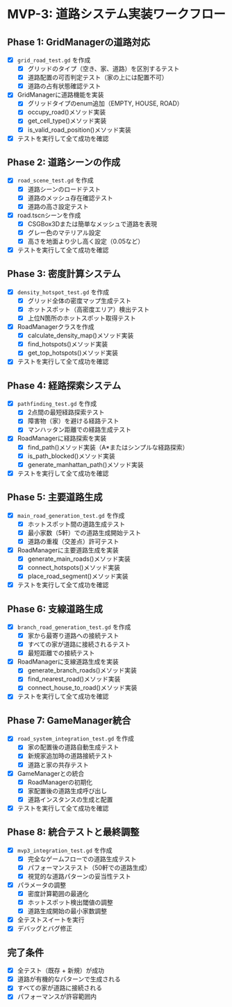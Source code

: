 # MVP-3: 道路システム実装ワークフロー

## Phase 1: GridManagerの道路対応
- [x] `grid_road_test.gd` を作成
  - [x] グリッドのタイプ（空き、家、道路）を区別するテスト
  - [x] 道路配置の可否判定テスト（家の上には配置不可）
  - [x] 道路の占有状態確認テスト
- [x] GridManagerに道路機能を実装
  - [x] グリッドタイプのenum追加（EMPTY, HOUSE, ROAD）
  - [x] occupy_road()メソッド実装
  - [x] get_cell_type()メソッド実装
  - [x] is_valid_road_position()メソッド実装
- [x] テストを実行して全て成功を確認

## Phase 2: 道路シーンの作成
- [x] `road_scene_test.gd` を作成
  - [x] 道路シーンのロードテスト
  - [x] 道路のメッシュ存在確認テスト
  - [x] 道路の高さ設定テスト
- [x] road.tscnシーンを作成
  - [x] CSGBox3Dまたは簡単なメッシュで道路を表現
  - [x] グレー色のマテリアル設定
  - [x] 高さを地面より少し高く設定（0.05など）
- [x] テストを実行して全て成功を確認

## Phase 3: 密度計算システム
- [x] `density_hotspot_test.gd` を作成
  - [x] グリッド全体の密度マップ生成テスト
  - [x] ホットスポット（高密度エリア）検出テスト
  - [x] 上位N箇所のホットスポット取得テスト
- [x] RoadManagerクラスを作成
  - [x] calculate_density_map()メソッド実装
  - [x] find_hotspots()メソッド実装
  - [x] get_top_hotspots()メソッド実装
- [x] テストを実行して全て成功を確認

## Phase 4: 経路探索システム
- [x] `pathfinding_test.gd` を作成
  - [x] 2点間の最短経路探索テスト
  - [x] 障害物（家）を避ける経路テスト
  - [x] マンハッタン距離での経路生成テスト
- [x] RoadManagerに経路探索を実装
  - [x] find_path()メソッド実装（A*またはシンプルな経路探索）
  - [x] is_path_blocked()メソッド実装
  - [x] generate_manhattan_path()メソッド実装
- [x] テストを実行して全て成功を確認

## Phase 5: 主要道路生成
- [x] `main_road_generation_test.gd` を作成
  - [x] ホットスポット間の道路生成テスト
  - [x] 最小家数（5軒）での道路生成開始テスト
  - [x] 道路の重複（交差点）許可テスト
- [x] RoadManagerに主要道路生成を実装
  - [x] generate_main_roads()メソッド実装
  - [x] connect_hotspots()メソッド実装
  - [x] place_road_segment()メソッド実装
- [x] テストを実行して全て成功を確認

## Phase 6: 支線道路生成
- [x] `branch_road_generation_test.gd` を作成
  - [x] 家から最寄り道路への接続テスト
  - [x] すべての家が道路に接続されるテスト
  - [x] 最短距離での接続テスト
- [x] RoadManagerに支線道路生成を実装
  - [x] generate_branch_roads()メソッド実装
  - [x] find_nearest_road()メソッド実装
  - [x] connect_house_to_road()メソッド実装
- [x] テストを実行して全て成功を確認

## Phase 7: GameManager統合
- [x] `road_system_integration_test.gd` を作成
  - [x] 家の配置後の道路自動生成テスト
  - [x] 新規家追加時の道路接続テスト
  - [x] 道路と家の共存テスト
- [x] GameManagerとの統合
  - [x] RoadManagerの初期化
  - [x] 家配置後の道路生成呼び出し
  - [x] 道路インスタンスの生成と配置
- [x] テストを実行して全て成功を確認

## Phase 8: 統合テストと最終調整
- [x] `mvp3_integration_test.gd` を作成
  - [x] 完全なゲームフローでの道路生成テスト
  - [x] パフォーマンステスト（50軒での道路生成）
  - [x] 視覚的な道路パターンの妥当性テスト
- [x] パラメータの調整
  - [x] 密度計算範囲の最適化
  - [x] ホットスポット検出閾値の調整
  - [x] 道路生成開始の最小家数調整
- [x] 全テストスイートを実行
- [x] デバッグとバグ修正

## 完了条件
- [x] 全テスト（既存 + 新規）が成功
- [x] 道路が有機的なパターンで生成される
- [x] すべての家が道路に接続される
- [x] パフォーマンスが許容範囲内